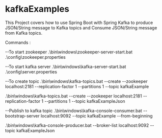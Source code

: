 # kafkaExamples
This Project covers how to use Spring Boot with Spring Kafka to produce JSON/String message to Kafka topics and Consume JSON/String message from Kafka topics.

Commands :

--To start zookeeper
.\bin\windows\zookeeper-server-start.bat .\config\zookeeper.properties

--To start kafka server
.\bin\windows\kafka-server-start.bat .\config\server.properties

--To create topic
.\bin\windows\kafka-topics.bat --create --zookeeper localhost:2181 --replication-factor 1 --partitions 1 --topic kafkaExample

.\bin\windows\kafka-topics.bat --create --zookeeper localhost:2181 --replication-factor 1 --partitions 1 --topic kafkaExampleJson

--Publish to kafka topic
.\bin\windows\kafka-console-consumer.bat --bootstrap-server localhost:9092 --topic 	kafkaExample --from-beginning

.\bin\windows\kafka-console-producer.bat --broker-list localhost:9092 --topic kafkaExampleJson 
